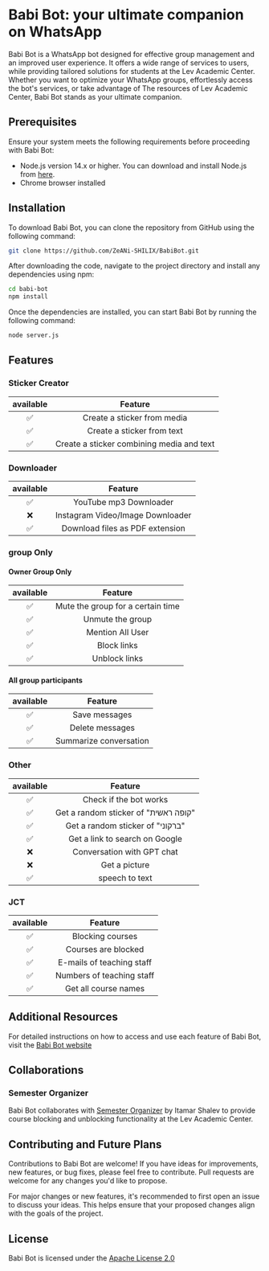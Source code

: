 
# Babi Bot: your ultimate companion on WhatsApp

Babi Bot is a WhatsApp bot designed for effective group management and an improved user experience. It offers a wide range of services to users, while providing tailored solutions for students at the Lev Academic Center. Whether you want to optimize your WhatsApp groups, effortlessly access the bot's services, or take advantage of The resources of Lev Academic Center, Babi Bot stands as your ultimate companion.


## Prerequisites

Ensure your system meets the following requirements before proceeding with Babi Bot:

- Node.js version 14.x or higher. You can download and install Node.js from [here](https://nodejs.org/).
- Chrome browser installed


## Installation

To download Babi Bot, you can clone the repository from GitHub using the following command:

```bash
git clone https://github.com/ZeANi-SHILIX/BabiBot.git

```
After downloading the code, navigate to the project directory and install any dependencies using npm:

```bash
cd babi-bot
npm install

```

Once the dependencies are installed, you can start Babi Bot by running the following command:

```bash
node server.js

```


 ## Features

### Sticker Creator

| available |                Feature           |
| :-----------: | :--------------------------------:|
|       ✅       | Create a sticker from media               |
|       ✅       | Create a sticker from text                |
|       ✅       | Create a sticker combining media and text |

### Downloader 

| available |                     Feature                |
| :------------: | :---------------------------------------------: |
|       ✅        |   YouTube mp3 Downloader                    |
|       ❌        |   Instagram Video/Image Downloader         |
|       ✅        |   Download files as PDF extension                    |

### group Only

#### Owner Group Only

|   available |              Feature                |
| :------------: | :---------------------------------------------: |
|       ✅        |  Mute the group for a certain time    |
|       ✅        |  Unmute the group                     |
|       ✅        |  Mention All User |
|       ✅        |  Block links                           |
|       ✅        |  Unblock links                           |

#### All group participants

|   available |              Feature                |
| :------------: | :---------------------------------------------: |
|       ✅        |   Save messages                      |
|       ✅        |   Delete messages                    |
|       ✅        |   Summarize conversation             |

### Other  

| available  |                     Feature                     |
| :------------: | :---------------------------------------------: |
|       ✅        |   Check if the bot works                |
|       ✅        |   Get a random sticker of "קופה ראשית" |
|       ✅        |   Get a random sticker of "ברקוני"     |
|       ✅        |   Get a link to search on Google        |
|       ❌        |   Conversation with GPT chat            |
|       ❌        |   Get a picture                         |
|       ✅        |   speech to text                        |

### JCT 

|  available |                     Feature                     |
| :------------: | :---------------------------------------------: |
|       ✅        |   Blocking courses                  |
|       ✅        |   Courses are blocked               |
|       ✅        |   E-mails of teaching staff         |
|       ✅        |   Numbers of teaching staff         |
|       ✅        |   Get all course names              |


## Additional Resources

For detailed instructions on how to access and use each feature of Babi Bot, visit the [Babi Bot website](https://babibot.live/)


## Collaborations

### Semester Organizer

Babi Bot collaborates with [Semester Organizer](https://github.com/ItamarShalev/semester_organizer) by Itamar Shalev to provide course blocking and unblocking functionality at the Lev Academic Center.


## Contributing and Future Plans

Contributions to Babi Bot are welcome! If you have ideas for improvements, new features, or bug fixes, please feel free to contribute. Pull requests are welcome for any changes you'd like to propose.

For major changes or new features, it's recommended to first open an issue to discuss your ideas. This helps ensure that your proposed changes align with the goals of the project.


## License

Babi Bot is licensed under the [Apache License 2.0](LICENSE)





